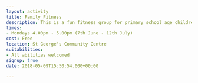 ```yaml
---
layout: activity
title: Family Fitness
description: This is a fun fitness group for primary school age children and guardians.
times:
- Mondays 4.00pm - 5.00pm (7th June - 12th July)
cost: Free
location: St George's Community Centre
suitabilities:
- All abilities welcomed
signup: true
date: 2018-05-09T15:50:54.000+00:00

---
```

